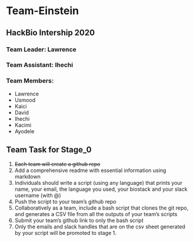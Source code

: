 
# Team-Einstein

## HackBio Intership 2020

### Team Leader: Lawrence

### Team Assistant: Ihechi

### Team Members:
- Lawrence
- Usmood
- Kaici
- David
- Ihechi
- Kacimi
- Ayodele

## Team Task for Stage_0
1. ~~Each team will create a github repo~~
2. Add a comprehensive readme with essential information using markdown
3. Individuals should write a script (using any language) that prints your name, your email, the language you used, your biostack and your slack username (with @) 
4. Push the script to your team’s github repo
5. Collaboratively as a team, include a bash script that clones the git repo, and generates a CSV file from all the outputs of your team’s scripts
6. Submit your team’s github link to ​only​ the bash script
7. Only the emails and slack handles that are on the csv sheet generated by your script will be promoted to stage 1.      

